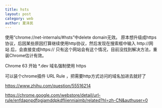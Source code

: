 ```yaml
---
title: hsts
layout: post
category: web
author: 夏泽民
---
```

使用“chrome://net-internals/#hsts”中delete domain无效。
原本想升级成https协议，后因某些原因打算继续使用http协议，然后发现在搜索框中输入 http://网站 后，会直接变成https:// 只有这个网站会有这个情况，目前没找到解决方法，重装Chrome估计有效。

Chrome 63 开始 *.dev 域名强制使用 https
<!-- more -->
可以装个chrome插件 URL Rule ，把需要http方式访问的域名加进去就好了

https://www.zhihu.com/question/55516214

https://chrome.google.com/webstore/detail/url-rule/enfdapnpdfpgjamddpkdfliienniaimb/related?hl=zh-CN&authuser=0
